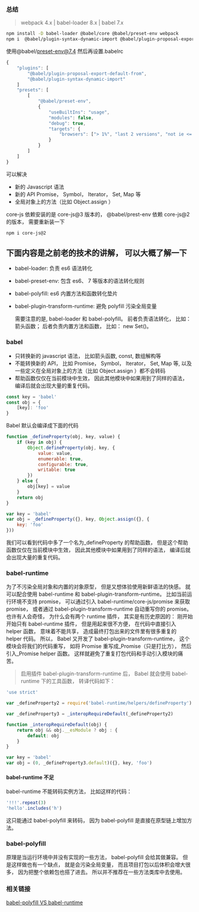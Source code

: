 

### 总结

> webpack 4.x | babel-loader 8.x | babel 7.x

```bash
npm install -D babel-loader @babel/core @babel/preset-env webpack
npm i  @babel/plugin-syntax-dynamic-import @babel/plugin-proposal-export-default-from -D
```

使用@babel/preset-env@7.4 然后再设置.babelrc

```javascript
{
    "plugins": [
        "@babel/plugin-proposal-export-default-from",
        "@babel/plugin-syntax-dynamic-import"
    ]
    "presets": [
        [
            "@babel/preset-env",
            {
                "useBuiltIns": "usage",
                "modules": false,
                "debug": true,
                "targets": {
                    "browsers": ["> 1%", "last 2 versions", "not ie <= 8"]
                }
            }
        ]
    ]
}
```

可以解决

- 新的 Javascript 语法
- 新的 API Promise， Symbol， Iterator， Set, Map 等
- 全局对象上的方法（比如 Object.assign ）

core-js 依赖安装的是 core-js@3 版本的， @babel/prest-env 依赖 core-js@2 的版本， 需要重新装一下

```bash
npm i core-js@2
```

## 下面内容是之前老的技术的讲解， 可以大概了解一下

- babel-loader: 负责 es6 语法转化
- babel-preset-env: 包含 es6、 7 等版本的语法转化规则
- babel-polyfill: es6 内置方法和函数转化垫片
- babel-plugin-transform-runtime: 避免 polyfill 污染全局变量

  需要注意的是, babel-loader 和 babel-polyfill。 前者负责语法转化， 比如： 箭头函数； 后者负责内置方法和函数， 比如： new Set()。 

### babel

- 只转换新的 javascript 语法， 比如箭头函数, const, 数组解构等
- 不能转换新的 API， 比如 Promise， Symbol， Iterator， Set, Map 等, 以及一些定义在全局对象上的方法（比如 Object.assign ）都不会转码
- 帮助函数仅仅在当前模块中生效， 因此其他模块中如果用到了同样的语法， 编译后就会出现大量的重复代码。 

```javascript
const key = 'babel'
const obj = {
    [key]: 'foo'
}
```

Babel 默认会编译成下面的代码

```javascript
function _defineProperty(obj, key, value) {
    if (key in obj) {
        Object.defineProperty(obj, key, {
            value: value,
            enumerable: true,
            configurable: true,
            writable: true
        })
    } else {
        obj[key] = value
    }
    return obj
}

var key = 'babel'
var obj = _defineProperty({}, key, Object.assign({}, {
    key: 'foo'
}))
```

我们可以看到代码中多了一个名为\_defineProperty 的帮助函数， 但是这个帮助函数仅仅在当前模块中生效， 因此其他模块中如果用到了同样的语法， 编译后就会出现大量的重复代码。 

### babel-runtime

为了不污染全局对象和内置的对象原型， 但是又想体验使用新鲜语法的快感。 就可以配合使用 babel-runtime 和 babel-plugin-transform-runtime。 
比如当前运行环境不支持 promise， 可以通过引入 babel-runtime/core-js/promise 来获取 promise， 
或者通过 babel-plugin-transform-runtime 自动重写你的 promise。 也许有人会奇怪， 为什么会有两个 runtime 插件， 其实是有历史原因的： 刚开始开始只有 babel-runtime 插件， 但是用起来很不方便， 在代码中直接引入 helper 函数， 意味着不能共享， 造成最终打包出来的文件里有很多重复的 helper 代码。 所以， Babel 又开发了 babel-plugin-transform-runtime， 这个模块会将我们的代码重写， 如将 Promise 重写成\_Promise（只是打比方）， 然后引入\_Promise helper 函数。 这样就避免了重复打包代码和手动引入模块的痛苦。 

> 启用插件 babel-plugin-transform-runtime 后， Babel 就会使用 babel-runtime 下的工具函数， 转译代码如下： 

```javascript
'use strict'

var _defineProperty2 = require('babel-runtime/helpers/defineProperty')

var _defineProperty3 = _interopRequireDefault(_defineProperty2)

function _interopRequireDefault(obj) {
    return obj && obj.__esModule ? obj : {
        default: obj
    }
}

var key = 'babel'
var obj = (0, _defineProperty3.default)({}, key, 'foo')
```

#### babel-runtime 不足

babel-runtime 不能转码实例方法， 比如这样的代码： 

```javascript
'!!!'.repeat(3)
'hello'.includes('h')
```

这只能通过 babel-polyfill 来转码， 因为 babel-polyfill 是直接在原型链上增加方法。 

### babel-polyfill

原理是当运行环境中并没有实现的一些方法， babel-polyfill 会给其做兼容。 但是这样做也有一个缺点， 就是会污染全局变量， 而且项目打包以后体积会增大很多， 因为把整个依赖包也搭了进去。 所以并不推荐在一些方法类库中去使用。 

### 相关链接

[babel-polyfill VS babel-runtime](https://juejin.im/post/5a96859a6fb9a063523e2591)
